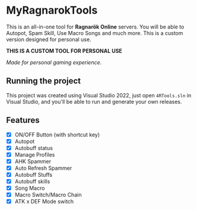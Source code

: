 # MyRagnarokTools
This is an all-in-one tool for **Ragnarök Online** servers. You will be able to Autopot, Spam Skill, Use Macro Songs and much more. This is a custom version designed for personal use.

**THIS IS A CUSTOM TOOL FOR PERSONAL USE**

*Made for personal gaming experience*.

## Running the project
This project was created using Visual Studio 2022, just open `4RTools.sln` in Visual Studio, and you'll be able to run and generate your own releases.

## Features
- [x] ON/OFF Button (with shortcut key)
- [x] Autopot
- [x] Autobuff status
- [x] Manage Profiles
- [x] AHK Spammer
- [x] Auto Refresh Spammer
- [x] Autobuff Stuffs
- [x] Autobuff skills
- [x] Song Macro
- [x] Macro Switch/Macro Chain
- [x] ATK x DEF Mode switch
